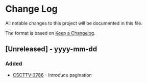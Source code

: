 
# Change Log
All notable changes to this project will be documented in this file.
 
The format is based on [Keep a Changelog](http://keepachangelog.com/).
 
## [Unreleased] - yyyy-mm-dd

### Added
- [CSCTTV-2786](https://jira.eduuni.fi/browse/CSCTTV-2786) - Introduce pagination
 
